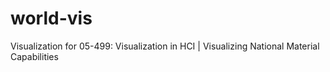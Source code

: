 # world-vis
Visualization for 05-499: Visualization in HCI | Visualizing National Material Capabilities
